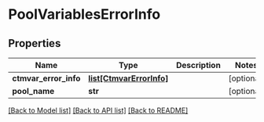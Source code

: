 # PoolVariablesErrorInfo

## Properties
Name | Type | Description | Notes
------------ | ------------- | ------------- | -------------
**ctmvar_error_info** | [**list[CtmvarErrorInfo]**](CtmvarErrorInfo.md) |  | [optional] 
**pool_name** | **str** |  | [optional] 

[[Back to Model list]](../README.md#documentation-for-models) [[Back to API list]](../README.md#documentation-for-api-endpoints) [[Back to README]](../README.md)


